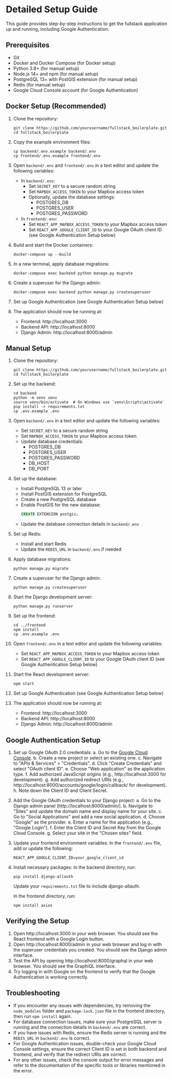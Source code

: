 # Detailed Setup Guide

This guide provides step-by-step instructions to get the fullstack application up and running, including Google Authentication.

## Prerequisites

- Git
- Docker and Docker Compose (for Docker setup)
- Python 3.8+ (for manual setup)
- Node.js 14+ and npm (for manual setup)
- PostgreSQL 13+ with PostGIS extension (for manual setup)
- Redis (for manual setup)
- Google Cloud Console account (for Google Authentication)

## Docker Setup (Recommended)

1. Clone the repository:
   ```
   git clone https://github.com/yourusername/fullstack_boilerplate.git
   cd fullstack_boilerplate
   ```

2. Copy the example environment files:
   ```
   cp backend/.env.example backend/.env
   cp frontend/.env.example frontend/.env
   ```

3. Open `backend/.env` and `frontend/.env` in a text editor and update the following variables:
   - In `backend/.env`:
     - Set `SECRET_KEY` to a secure random string
     - Set `MAPBOX_ACCESS_TOKEN` to your Mapbox access token
     - Optionally, update the database settings:
       - POSTGRES_DB
       - POSTGRES_USER
       - POSTGRES_PASSWORD
   - In `frontend/.env`:
     - Set `REACT_APP_MAPBOX_ACCESS_TOKEN` to your Mapbox access token
     - Set `REACT_APP_GOOGLE_CLIENT_ID` to your Google OAuth client ID (see Google Authentication Setup below)

4. Build and start the Docker containers:
   ```
   docker-compose up --build
   ```

5. In a new terminal, apply database migrations:
   ```
   docker-compose exec backend python manage.py migrate
   ```

6. Create a superuser for the Django admin:
   ```
   docker-compose exec backend python manage.py createsuperuser
   ```

7. Set up Google Authentication (see Google Authentication Setup below)

8. The application should now be running at:
   - Frontend: http://localhost:3000
   - Backend API: http://localhost:8000
   - Django Admin: http://localhost:8000/admin

## Manual Setup

1. Clone the repository:
   ```
   git clone https://github.com/yourusername/fullstack_boilerplate.git
   cd fullstack_boilerplate
   ```

2. Set up the backend:
   ```
   cd backend
   python -m venv venv
   source venv/bin/activate  # On Windows use `venv\Scripts\activate`
   pip install -r requirements.txt
   cp .env.example .env
   ```

3. Open `backend/.env` in a text editor and update the following variables:
   - Set `SECRET_KEY` to a secure random string
   - Set `MAPBOX_ACCESS_TOKEN` to your Mapbox access token
   - Update database credentials:
     - POSTGRES_DB
     - POSTGRES_USER
     - POSTGRES_PASSWORD
     - DB_HOST
     - DB_PORT

4. Set up the database:
   - Install PostgreSQL 13 or later
   - Install PostGIS extension for PostgreSQL
   - Create a new PostgreSQL database
   - Enable PostGIS for the new database:
     ```sql
     CREATE EXTENSION postgis;
     ```
   - Update the database connection details in `backend/.env`

5. Set up Redis:
   - Install and start Redis
   - Update the `REDIS_URL` in `backend/.env` if needed

6. Apply database migrations:
   ```
   python manage.py migrate
   ```

7. Create a superuser for the Django admin:
   ```
   python manage.py createsuperuser
   ```

8. Start the Django development server:
   ```
   python manage.py runserver
   ```

9. Set up the frontend:
   ```
   cd ../frontend
   npm install
   cp .env.example .env
   ```

10. Open `frontend/.env` in a text editor and update the following variables:
    - Set `REACT_APP_MAPBOX_ACCESS_TOKEN` to your Mapbox access token
    - Set `REACT_APP_GOOGLE_CLIENT_ID` to your Google OAuth client ID (see Google Authentication Setup below)

11. Start the React development server:
    ```
    npm start
    ```

12. Set up Google Authentication (see Google Authentication Setup below)

13. The application should now be running at:
    - Frontend: http://localhost:3000
    - Backend API: http://localhost:8000
    - Django Admin: http://localhost:8000/admin

## Google Authentication Setup

1. Set up Google OAuth 2.0 credentials:
   a. Go to the [Google Cloud Console](https://console.cloud.google.com/).
   b. Create a new project or select an existing one.
   c. Navigate to "APIs & Services" > "Credentials".
   d. Click "Create Credentials" and select "OAuth client ID".
   e. Choose "Web application" as the application type.
   f. Add authorized JavaScript origins (e.g., http://localhost:3000 for development).
   g. Add authorized redirect URIs (e.g., http://localhost:8000/accounts/google/login/callback/ for development).
   h. Note down the Client ID and Client Secret.

2. Add the Google OAuth credentials to your Django project:
   a. Go to the Django admin panel (http://localhost:8000/admin/).
   b. Navigate to "Sites" and update the domain name and display name for your site.
   c. Go to "Social Applications" and add a new social application.
   d. Choose "Google" as the provider.
   e. Enter a name for the application (e.g., "Google Login").
   f. Enter the Client ID and Secret Key from the Google Cloud Console.
   g. Select your site in the "Chosen sites" field.

3. Update your frontend environment variables:
   In the `frontend/.env` file, add or update the following:
   ```
   REACT_APP_GOOGLE_CLIENT_ID=your_google_client_id
   ```

4. Install necessary packages:
   In the backend directory, run:
   ```
   pip install django-allauth
   ```
   Update your `requirements.txt` file to include django-allauth.

   In the frontend directory, run:
   ```
   npm install axios
   ```

## Verifying the Setup

1. Open http://localhost:3000 in your web browser. You should see the React frontend with a Google Login button.
2. Open http://localhost:8000/admin in your web browser and log in with the superuser credentials you created. You should see the Django admin interface.
3. Test the API by opening http://localhost:8000/graphql in your web browser. You should see the GraphiQL interface.
4. Try logging in with Google on the frontend to verify that the Google Authentication is working correctly.

## Troubleshooting

- If you encounter any issues with dependencies, try removing the `node_modules` folder and `package-lock.json` file in the frontend directory, then run `npm install` again.
- For database connection issues, make sure your PostgreSQL server is running and the connection details in `backend/.env` are correct.
- If you have issues with Redis, ensure the Redis server is running and the `REDIS_URL` in `backend/.env` is correct.
- For Google Authentication issues, double-check your Google Cloud Console settings, ensure the correct Client ID is set in both backend and frontend, and verify that the redirect URIs are correct.
- For any other issues, check the console output for error messages and refer to the documentation of the specific tools or libraries mentioned in the error.
